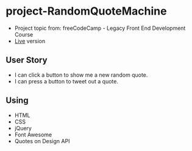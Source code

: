 # project-RandomQuoteMachine
* Project topic from: freeCodeCamp - Legacy Front End Development Course
* [Live](https://codepen.io/pocoapocochen/full/pVbRBg) version

## User Story
* I can click a button to show me a new random quote.
* I can press a button to tweet out a quote.

## Using
* HTML
* CSS
* jQuery
* Font Awesome
* Quotes on Design API
